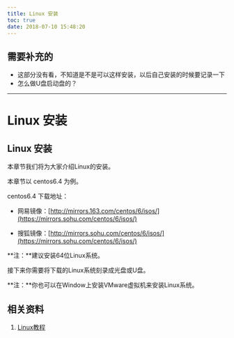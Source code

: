 ```yaml
---
title: Linux 安装
toc: true
date: 2018-07-10 15:48:20
---
```

## 需要补充的

* 这部分没有看，不知道是不是可以这样安装，以后自己安装的时候要记录一下
* 怎么做U盘启动盘的？

---


# Linux 安装


## Linux 安装


本章节我们将为大家介绍Linux的安装。

本章节以 centos6.4 为例。

centos6.4 下载地址：




  * 网易镜像：[http://mirrors.163.com/centos/6/isos/](https://mirrors.sohu.com/centos/6/isos/)


  * 搜狐镜像：[http://mirrors.sohu.com/centos/6/isos/](https://mirrors.sohu.com/centos/6/isos/)


**注：**建议安装64位Linux系统。

接下来你需要将下载的Linux系统刻录成光盘或U盘。

**注：**你也可以在Window上安装VMware虚拟机来安装Linux系统。








## 相关资料

1. [Linux教程](https://www.w3cschool.cn/linux/)
